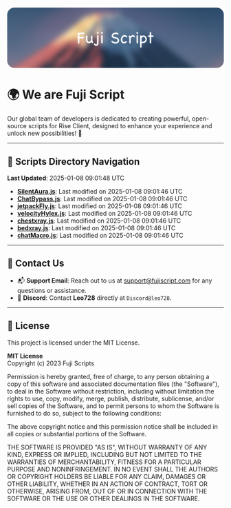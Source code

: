 ![Banner](.github/b.webp)

# 🌍 **We are Fuji Script**

Our global team of developers is dedicated to creating powerful, open-source scripts for Rise Client, designed to enhance your experience and unlock new possibilities! 🌟

---
<!-- SCRIPTS_NAVIGATION_START -->
## 📂 **Scripts Directory Navigation**

**Last Updated**: 2025-01-08 09:01:48 UTC

- **[SilentAura.js](scripts/SilentAura.js)**: Last modified on 2025-01-08 09:01:46 UTC
- **[ChatBypass.js](scripts/ChatBypass.js)**: Last modified on 2025-01-08 09:01:46 UTC
- **[jetpackFly.js](scripts/jetpackFly.js)**: Last modified on 2025-01-08 09:01:46 UTC
- **[velocityHylex.js](scripts/velocityHylex.js)**: Last modified on 2025-01-08 09:01:46 UTC
- **[chestxray.js](scripts/chestxray.js)**: Last modified on 2025-01-08 09:01:46 UTC
- **[bedxray.js](scripts/bedxray.js)**: Last modified on 2025-01-08 09:01:46 UTC
- **[chatMacro.js](scripts/chatMacro.js)**: Last modified on 2025-01-08 09:01:46 UTC

<!-- SCRIPTS_NAVIGATION_END -->

---

## 💬 **Contact Us**  
- 📬 **Support Email**: Reach out to us at [support@fujiscript.com](mailto:support@fujiscript.com) for any questions or assistance.  
- 💬 **Discord**: Contact **Leo728** directly at `Discord@leo728`.

---

## 📜 **License**

This project is licensed under the MIT License.  

**MIT License**  
Copyright (c) 2023 Fuji Scripts  

Permission is hereby granted, free of charge, to any person obtaining a copy of this software and associated documentation files (the "Software"), to deal in the Software without restriction, including without limitation the rights to use, copy, modify, merge, publish, distribute, sublicense, and/or sell copies of the Software, and to permit persons to whom the Software is furnished to do so, subject to the following conditions:  

The above copyright notice and this permission notice shall be included in all copies or substantial portions of the Software.  

THE SOFTWARE IS PROVIDED "AS IS", WITHOUT WARRANTY OF ANY KIND, EXPRESS OR IMPLIED, INCLUDING BUT NOT LIMITED TO THE WARRANTIES OF MERCHANTABILITY, FITNESS FOR A PARTICULAR PURPOSE AND NONINFRINGEMENT. IN NO EVENT SHALL THE AUTHORS OR COPYRIGHT HOLDERS BE LIABLE FOR ANY CLAIM, DAMAGES OR OTHER LIABILITY, WHETHER IN AN ACTION OF CONTRACT, TORT OR OTHERWISE, ARISING FROM, OUT OF OR IN CONNECTION WITH THE SOFTWARE OR THE USE OR OTHER DEALINGS IN THE SOFTWARE.  
